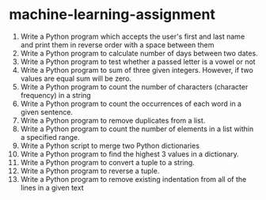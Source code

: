 # machine-learning-assignment
1. Write a Python program which accepts the
user's first and last name and print them in
reverse order with a space between them
2. Write a Python program to calculate number of
days between two dates.
3. Write a Python program to test whether a
passed letter is a vowel or not
4. Write a Python program to sum of three given
integers. However, if two values are equal sum
will be zero.
5. Write a Python program to count the number of
characters (character frequency) in a string
6. Write a Python program to count the occurrences of each
word in a given sentence.
7. Write a Python program to remove duplicates from a list.
8. Write a Python program to count the number of elements
in a list within a specified range.
9. Write a Python script to merge two Python dictionaries
10. Write a Python program to find the highest 3 values in a
dictionary.
11. Write a Python program to convert a tuple to a string.
12. Write a Python program to reverse a tuple.
13. Write a Python program to remove existing indentation
from all of the lines in a given text
